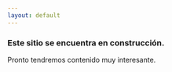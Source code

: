```yaml
---
layout: default
---
```


### Este sitio se encuentra en construcción.

Pronto tendremos contenido muy interesante.
